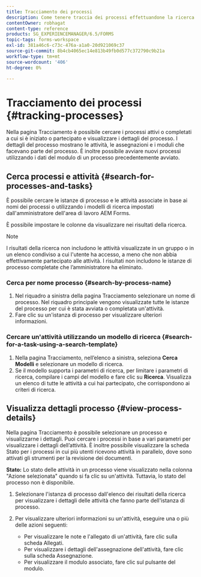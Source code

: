 ```yaml
---
title: Tracciamento dei processi
description: Come tenere traccia dei processi effettuandone la ricerca e visualizzandone i dettagli.
contentOwner: robhagat
content-type: reference
products: SG_EXPERIENCEMANAGER/6.5/FORMS
topic-tags: forms-workspace
exl-id: 381a46c6-c73c-476a-a1a0-20d921069c37
source-git-commit: 8b4cb4065ec14e813b49fb0d577c372790c9b21a
workflow-type: tm+mt
source-wordcount: '406'
ht-degree: 0%

---
```


# Tracciamento dei processi {#tracking-processes}

Nella pagina Tracciamento è possibile cercare i processi attivi o completati a cui si è iniziato o partecipato e visualizzare i dettagli del processo. I dettagli del processo mostrano le attività, le assegnazioni e i moduli che facevano parte del processo. È inoltre possibile avviare nuovi processi utilizzando i dati del modulo di un processo precedentemente avviato.

## Cerca processi e attività {#search-for-processes-and-tasks}

È possibile cercare le istanze di processo e le attività associate in base ai nomi dei processi o utilizzando i modelli di ricerca impostati dall&#39;amministratore dell&#39;area di lavoro AEM Forms.

È possibile impostare le colonne da visualizzare nei risultati della ricerca.

>[!NOTE]
>
>I risultati della ricerca non includono le attività visualizzate in un gruppo o in un elenco condiviso a cui l&#39;utente ha accesso, a meno che non abbia effettivamente partecipato alle attività. I risultati non includono le istanze di processo completate che l’amministratore ha eliminato.

### Cerca per nome processo {#search-by-process-name}

1. Nel riquadro a sinistra della pagina Tracciamento selezionare un nome di processo. Nel riquadro principale vengono visualizzate tutte le istanze del processo per cui è stata avviata o completata un&#39;attività.
1. Fare clic su un&#39;istanza di processo per visualizzare ulteriori informazioni.

### Cercare un&#39;attività utilizzando un modello di ricerca {#search-for-a-task-using-a-search-template}

1. Nella pagina Tracciamento, nell’elenco a sinistra, seleziona **Cerca Modelli** e selezionare un modello di ricerca.
1. Se il modello supporta i parametri di ricerca, per limitare i parametri di ricerca, compilare i campi del modello e fare clic su **Ricerca**. Visualizza un elenco di tutte le attività a cui hai partecipato, che corrispondono ai criteri di ricerca.

## Visualizza dettagli processo {#view-process-details}

Nella pagina Tracciamento è possibile selezionare un processo e visualizzarne i dettagli. Puoi cercare i processi in base a vari parametri per visualizzare i dettagli dell’attività. È inoltre possibile visualizzare la scheda Stato per i processi in cui più utenti ricevono attività in parallelo, dove sono attivati gli strumenti per la revisione dei documenti.

**Stato:** Lo stato delle attività in un processo viene visualizzato nella colonna &quot;Azione selezionata&quot; quando si fa clic su un&#39;attività. Tuttavia, lo stato del processo non è disponibile.

1. Selezionare l&#39;istanza di processo dall&#39;elenco dei risultati della ricerca per visualizzare i dettagli delle attività che fanno parte dell&#39;istanza di processo.
1. Per visualizzare ulteriori informazioni su un&#39;attività, eseguire una o più delle azioni seguenti:

   * Per visualizzare le note e l&#39;allegato di un&#39;attività, fare clic sulla scheda Allegati.
   * Per visualizzare i dettagli dell&#39;assegnazione dell&#39;attività, fare clic sulla scheda Assegnazione.
   * Per visualizzare il modulo associato, fare clic sul pulsante del modulo.
